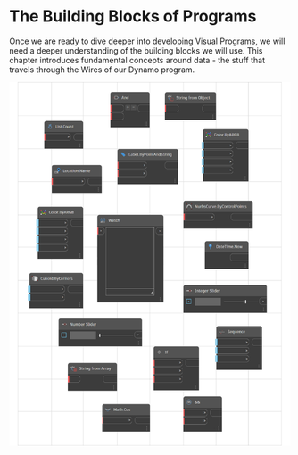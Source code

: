 # The Building Blocks of Programs

Once we are ready to dive deeper into developing Visual Programs, we will need a deeper understanding of the building blocks we will use. This chapter introduces fundamental concepts around data - the stuff that travels through the Wires of our Dynamo program.

![](<../images/5-3/building blocks of program.png>)
